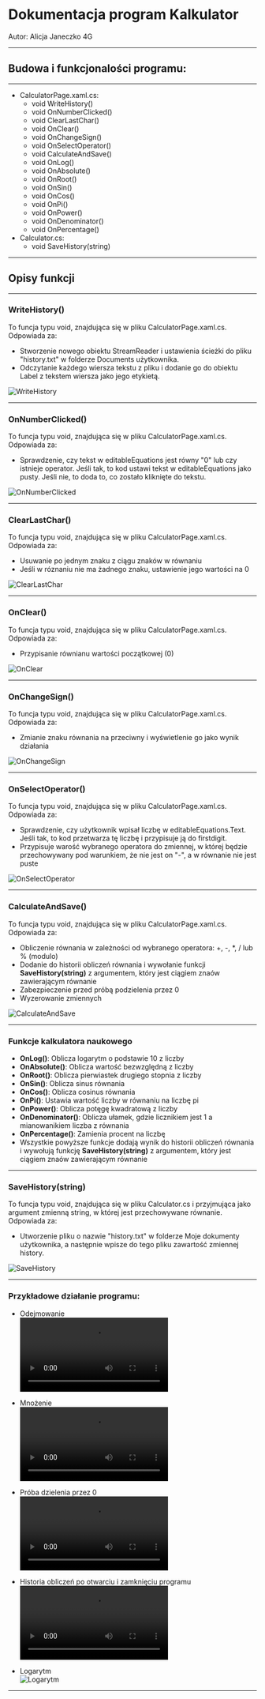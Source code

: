 # Dokumentacja program Kalkulator
Autor: Alicja Janeczko 4G

___

## Budowa i funkcjonalości programu:

___

* CalculatorPage.xaml.cs:
  * void WriteHistory()
  * void OnNumberClicked()
  * void ClearLastChar()
  * void OnClear()
  * void OnChangeSign()
  * void OnSelectOperator()
  * void CalculateAndSave()
  * void OnLog()
  * void OnAbsolute()
  * void OnRoot()
  * void OnSin()
  * void OnCos()
  * void OnPi()
  * void OnPower()
  * void OnDenominator()
  * void OnPercentage()
* Calculator.cs:
  * void SaveHistory(string)

___

## Opisy funkcji

___

### WriteHistory()
To funcja typu void, znajdująca się w pliku CalculatorPage.xaml.cs. Odpowiada za:
* Stworzenie nowego obiektu StreamReader i ustawienia ścieżki do pliku "history.txt" w folderze Documents użytkownika.
* Odczytanie każdego wiersza tekstu z pliku i dodanie go do obiektu Label z tekstem wiersza jako jego etykietą.

![WriteHistory](images/wh1.png)

___

### OnNumberClicked()
To funcja typu void, znajdująca się w pliku CalculatorPage.xaml.cs. Odpowiada za:

* Sprawdzenie, czy tekst w editableEquations jest równy "0" lub czy istnieje operator. Jeśli tak, to kod ustawi tekst w editableEquations jako pusty. Jeśli nie, to doda to, co zostało kliknięte do tekstu.

![OnNumberClicked](images/onc2.png)

___

### ClearLastChar()
To funcja typu void, znajdująca się w pliku CalculatorPage.xaml.cs. Odpowiada za:

* Usuwanie po jednym znaku z ciągu znaków w równaniu
* Jeśli w róznaniu nie ma żadnego znaku, ustawienie jego wartości na 0

![ClearLastChar](images/clc3.PNG)
___

### OnClear()
To funcja typu void, znajdująca się w pliku CalculatorPage.xaml.cs. Odpowiada za:

* Przypisanie równianu wartości początkowej (0)
 
![OnClear](images/oc4.PNG)
___

### OnChangeSign()
To funcja typu void, znajdująca się w pliku CalculatorPage.xaml.cs. Odpowiada za:

* Zmianie znaku równania na przeciwny i wyświetlenie go jako wynik działania

![OnChangeSign](images/ocs5.PNG)

___

### OnSelectOperator()
To funcja typu void, znajdująca się w pliku CalculatorPage.xaml.cs. Odpowiada za:

* Sprawdzenie, czy użytkownik wpisał liczbę w editableEquations.Text. Jeśli tak, to kod przetwarza tę liczbę i przypisuje ją do firstdigit.
* Przypisuje warość wybranego operatora do zmiennej, w której będzie przechowywany pod warunkiem, że nie jest on "-", a w równanie nie jest puste

![OnSelectOperator](images/oso6.PNG)

___

### CalculateAndSave()
To funcja typu void, znajdująca się w pliku CalculatorPage.xaml.cs. Odpowiada za:

* Obliczenie równania w zależności od wybranego operatora: +, -, *, / lub % (modulo)
* Dodanie do historii obliczeń równania i wywołanie funkcji **SaveHistory(string)** z argumentem, który jest ciągiem znaów zawierającym równanie
* Zabezpieczenie przed próbą podzielenia przez 0
* Wyzerowanie zmiennych
  
![CalculateAndSave](images/cas7.png)
___

### Funkcje kalkulatora naukowego
* **OnLog()**: Oblicza logarytm o podstawie 10 z liczby
* **OnAbsolute()**: Oblicza wartość bezwzględną z liczby
* **OnRoot()**: Oblicza pierwiastek drugiego stopnia z liczby
* **OnSin()**: Oblicza sinus równania
* **OnCos()**: Oblicza cosinus równania
* **OnPi()**: Ustawia wartość liczby w równaniu na liczbę pi
* **OnPower()**: Oblicza potęgę kwadratową z liczby
* **OnDenominator()**: Oblicza ułamek, gdzie licznikiem jest 1 a mianowanikiem liczba z równania
* **OnPercentage()**: Zamienia procent na liczbę
* Wszystkie powyższe funkcje dodają wynik do historii obliczeń równania i wywołują funkcję **SaveHistory(string)** z argumentem, który jest ciągiem znaów zawierającym równanie
___

### SaveHistory(string)
To funcja typu void, znajdująca się w pliku Calculator.cs i przyjmująca jako argument zmienną string, w której jest przechowywane równanie. Odpowiada za:

* Utworzenie pliku o nazwie "history.txt" w folderze Moje dokumenty użytkownika, a następnie wpisze do tego pliku zawartość zmiennej history.
 
![SaveHistory](images/sh8.PNG)
___

### Przykładowe działanie programu: 

* Odejmowanie  
![Odejmowanie](images/minus.mp4)

* Mnożenie  
![Mnożenie](images/mnozenie.mp4)

* Próba dzielenia przez 0  
![Dzielenie przez 0](images/dzielenie0.mp4)

* Historia obliczeń po otwarciu i zamknięciu programu  
![HIstoria obliczeń](images/historia.mp4)

* Logarytm  
![Logarytm](images/log.PNG)

___
